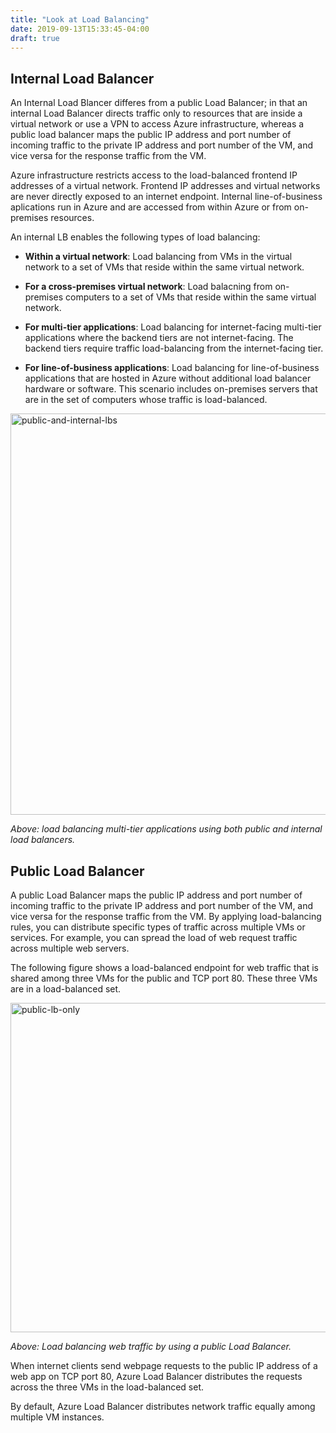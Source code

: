 ```yaml
---
title: "Look at Load Balancing"
date: 2019-09-13T15:33:45-04:00
draft: true
---
```


## Internal Load Balancer  

An Internal Load Blancer differes from a public Load Balancer; in that an internal Load Balancer directs traffic only to resources that are inside a virtual network or use a VPN to access Azure infrastructure, whereas a public load balancer maps the public IP address and port number of incoming traffic to the private IP address and port number of the VM, and vice versa for the response traffic from the VM.  

Azure infrastructure restricts access to the load-balanced frontend IP addresses of a virtual network. Frontend IP addresses and virtual networks are never directly exposed to an internet endpoint. Internal line-of-business aplications run in Azure and are accessed from within Azure or from on-premises resources.  

An internal LB enables the following types of load balancing:  

* **Within a virtual network**: Load balancing from VMs in the virtual network to a set of VMs that reside within the same virtual network.

* **For a cross-premises virtual network**: Load balacning from on-premises computers to a set of VMs that reside within the same virtual network.  

* **For multi-tier applications**: Load balancing for internet-facing multi-tier applications where the backend tiers are not internet-facing. The backend tiers require traffic load-balancing from the internet-facing tier.  

* **For line-of-business applications**: Load balancing for line-of-business applications that are hosted in Azure without additional load balancer hardware or software. This scenario includes on-premises servers that are in the set of computers whose traffic is load-balanced.  

<img src="/images/ic744147.png" alt="public-and-internal-lbs" style="width: 642px;">  

*Above: load balancing multi-tier applications using both public and internal load balancers.*  

## Public Load Balancer  

A public Load Balancer maps the public IP address and port number of incoming traffic to the private IP address and port number of the VM, and vice versa for the response traffic from the VM. By applying load-balancing rules, you can distribute specific types of traffic across multiple VMs or services. For example, you can spread the load of web request traffic across multiple web servers.  

The following figure shows a load-balanced endpoint for web traffic that is shared among three VMs for the public and TCP port 80. These three VMs are in a load-balanced set.  

<img src="/images/ic727496.png" alt="public-lb-only" style="width: 527px;">  

*Above: Load balancing web traffic by using a public Load Balancer.*  

When internet clients send webpage requests to the public IP address of a web app on TCP port 80, Azure Load Balancer distributes the requests across the three VMs in the load-balanced set.  

By default, Azure Load Balancer distributes network traffic equally among multiple VM instances.  